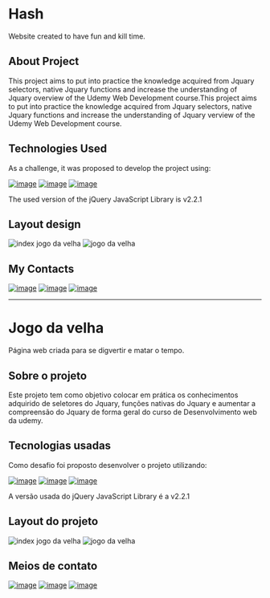 # Hash

Website created to have fun and kill time.

## About Project
This project aims to put into practice the knowledge acquired from Jquary selectors, native Jquary functions and increase the understanding of Jquary
overview of the Udemy Web Development course.This project aims to put into practice the knowledge acquired from Jquary selectors, native Jquary functions and increase the understanding of Jquary verview of the Udemy Web Development course.

## Technologies Used
As a challenge, it was proposed to develop the project using:

[![image](https://img.shields.io/badge/HTML5-E34F26?style=for-the-badge&logo=html5&logoColor=white)](https://www.w3schools.com/html/default.asp)
[![image](https://img.shields.io/badge/JavaScript-F7DF1E?style=for-the-badge&logo=javascript&logoColor=black)](https://www.w3schools.com/js/default.asp)
[![image](https://img.shields.io/badge/jQuery-0769AD?style=for-the-badge&logo=jquery&logoColor=white)](https://www.w3schools.com/jquery/default.asp)

The used version of the jQuery JavaScript Library is v2.2.1

## Layout design
![index jogo da velha](https://user-images.githubusercontent.com/93053356/172881560-a0cd1f16-da50-4091-a4b1-5917326c2783.png)
![jogo da velha](https://user-images.githubusercontent.com/93053356/172881569-4081e47e-5f11-4283-89a5-84a85e07842f.png)

## My Contacts
[![image](https://img.shields.io/badge/LinkedIn-0077B5?style=for-the-badge&logo=linkedin&logoColor=white)](https://www.linkedin.com/in/jardeylson-jacinto-769769156)
[![image](https://img.shields.io/badge/Instagram-E4405F?style=for-the-badge&logo=instagram&logoColor=white)](https://www.instagram.com/jardeylsonjacinto/)
[![image](https://img.shields.io/badge/Gmail-D14836?style=for-the-badge&logo=gmail&logoColor=white)](jardeylsong.m@gmail.com)

---

# Jogo da velha

Página web criada para se digvertir e matar o tempo.

## Sobre o projeto
Este projeto tem como objetivo colocar em prática os conhecimentos adquirido de seletores do Jquary, funções nativas do Jquary e aumentar a compreensão do Jquary
de forma geral do curso de Desenvolvimento web da udemy.

## Tecnologias usadas
Como desafio foi proposto desenvolver o projeto utilizando:

[![image](https://img.shields.io/badge/HTML5-E34F26?style=for-the-badge&logo=html5&logoColor=white)](https://www.w3schools.com/html/default.asp)
[![image](https://img.shields.io/badge/JavaScript-F7DF1E?style=for-the-badge&logo=javascript&logoColor=black)](https://www.w3schools.com/js/default.asp)
[![image](https://img.shields.io/badge/jQuery-0769AD?style=for-the-badge&logo=jquery&logoColor=white)](https://www.w3schools.com/jquery/default.asp)

A versão usada do jQuery JavaScript Library é a v2.2.1

## Layout do projeto
![index jogo da velha](https://user-images.githubusercontent.com/93053356/172881560-a0cd1f16-da50-4091-a4b1-5917326c2783.png)
![jogo da velha](https://user-images.githubusercontent.com/93053356/172881569-4081e47e-5f11-4283-89a5-84a85e07842f.png)

## Meios de contato 
[![image](https://img.shields.io/badge/LinkedIn-0077B5?style=for-the-badge&logo=linkedin&logoColor=white)](https://www.linkedin.com/in/jardeylson-jacinto-769769156)
[![image](https://img.shields.io/badge/Instagram-E4405F?style=for-the-badge&logo=instagram&logoColor=white)](https://www.instagram.com/jardeylsonjacinto/)
[![image](https://img.shields.io/badge/Gmail-D14836?style=for-the-badge&logo=gmail&logoColor=white)](jardeylsong.m@gmail.com)
